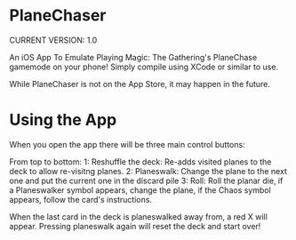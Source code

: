 # PlaneChaser

CURRENT VERSION: 1.0

An iOS App To Emulate Playing Magic: The Gathering's PlaneChase gamemode on your phone! Simply compile using XCode or similar to use.

While PlaneChaser is not on the App Store, it may happen in the future.

# Using the App

When you open the app there will be three main control buttons:

From top to bottom:
1: Reshuffle the deck: Re-adds visited planes to the deck to allow re-visitng planes.
2: Planeswalk: Change the plane to the next one and put the current one in the discard pile
3: Roll: Roll the planar die, if a Planeswalker symbol appears, change the plane, if the Chaos symbol appears, follow the card's instructions.

When the last card in the deck is planeswalked away from, a red X will appear. Pressing planeswalk again will reset the deck and start over!
